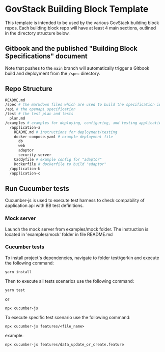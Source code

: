 # GovStack Building Block Template

This template is intended to be used by the various GovStack building block
repos. Each building block repo will have at least 4 main sections, outlined in
the directory structure below.

## Gitbook and the published "Building Block Specifications" document

Note that pushes to the `main` branch will automatically trigger a Gitbook build
and deployment from the `/spec` directory.

## Repo Structure

```sh
README.md
/spec # the markdown files which are used to build the specification in GitBook
/api # the openapi specification
/test # the test plan and tests
  plan.md
/examples # examples for deploying, configuring, and testing applications which implement the behaviors specified by this building block
  /application-a
    README.md # instructions for deployment/testing
    docker-compose.yaml # example deployment file
      db
      web
      adaptor
      security-server
    Caddyfile # example config for "adaptor"
    Dockerfile # dockerfile to build "adaptor"
  /application-b
  /application-c
```

## Run Cucumber tests

Cucumber-js is used to execute test harness to check compability of application
api with BB test definitions.

### Mock server

Launch the mock server from examples/mock folder. The instruction is located in
'examples/mock' folder in file README.md

### Cucumber tests

To install project's dependencies, navigate to folder test/gerkin and execute
the following command:

```
yarn install
```

Then to execute all tests scenarios use the following command:

```
yarn test
```

or

```
npx cucumber-js
```

To execute specific test scenario use the following command:

```
npx cucumber-js features/<file_name>
```

example:

```
npx cucumber-js features/data_update_or_create.feature
```
